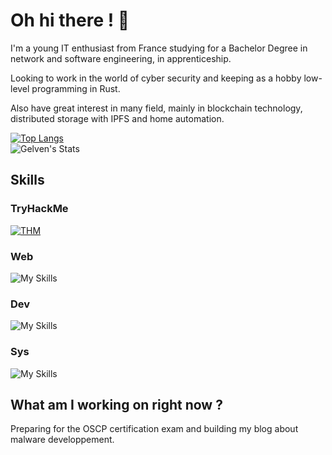 # Oh hi there ! 👋

I'm a young IT enthusiast from France studying for a Bachelor Degree in network and software engineering, in apprenticeship.

Looking to work in the world of cyber security and keeping as a hobby low-level programming in Rust. 

Also have great interest in many field, mainly in blockchain technology, distributed storage with IPFS and home automation.

[![Top Langs](https://github-readme-stats.vercel.app/api/top-langs/?username=gelven4sec&layout=compact)](https://github.com/gelven4sec)  
![Gelven's Stats](https://github-readme-stats.vercel.app/api?username=gelven4sec&theme=dark&show_icons=true&hide_border=true&count_private=true)

## Skills

### TryHackMe
[![THM](https://tryhackme-badges.s3.amazonaws.com/Gelven.png)](https://tryhackme.com/p/Gelven)

### Web
![My Skills](https://skillicons.dev/icons?i=fastapi,php,html,css,js)

### Dev
![My Skills](https://skillicons.dev/icons?i=rust,py,bash,powershell,c,git,gtk,qt)

### Sys
![My Skills](https://skillicons.dev/icons?i=linux,arch,mysql,docker,nginx,postgres)

## What am I working on right now ?

Preparing for the OSCP certification exam and building my blog about malware developpement.
